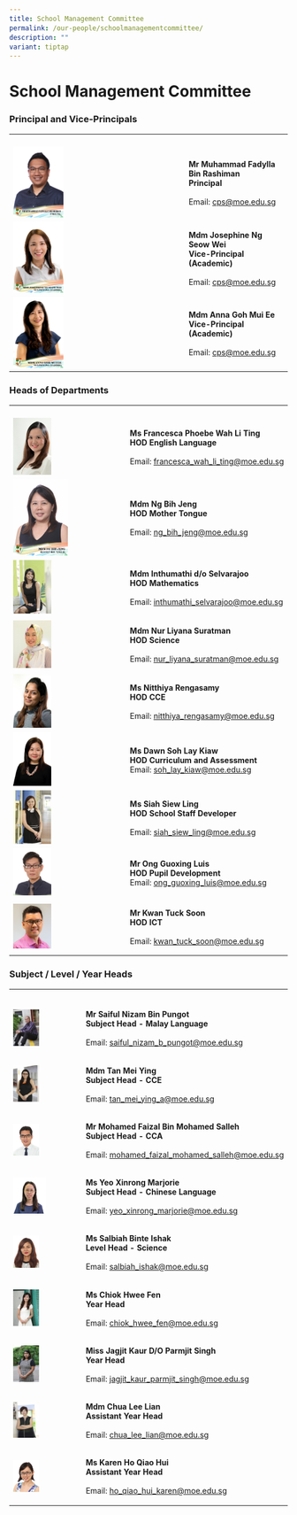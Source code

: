 ```yaml
---
title: School Management Committee
permalink: /our-people/schoolmanagementcommittee/
description: ""
variant: tiptap
---
```

<h1>School Management Committee</h1><h3>Principal and Vice-Principals</h3><table><tbody><tr><th rowspan="1" colspan="1"><p></p></th><th rowspan="1" colspan="1"><p></p></th></tr><tr><td rowspan="1" colspan="1"><div class="isomer-image-wrapper"><img style="width: 30%;" height="auto" width="100%" alt="" src="/images/Our People/Mr_Muhammad_Fadylla_B_Rashiman.jpg"></div></td><td rowspan="1" colspan="1"><p><strong>Mr Muhammad Fadylla Bin Rashiman</strong><br><strong>Principal</strong><br><br>Email: <a href="mailto:cps@moe.edu.sg" rel="noopener noreferrer nofollow" target="_blank">cps@moe.edu.sg</a></p></td></tr><tr><td rowspan="1" colspan="1"><div class="isomer-image-wrapper"><img style="width: 30%;" height="auto" width="100%" alt="" src="/images/Our People/MDM_JOSEPHINE_NG_SEOW_WEI.jpg"></div></td><td rowspan="1" colspan="1"><p><strong>Mdm Josephine Ng Seow Wei</strong><br><strong>Vice-Principal (Academic)</strong><br><br>Email: <a href="mailto:cps@moe.edu.sg" rel="noopener noreferrer nofollow" target="_blank">cps@moe.edu.sg</a> <br></p></td></tr><tr><td rowspan="1" colspan="1"><div class="isomer-image-wrapper"><img style="width: 30%;" height="auto" width="100%" alt="" src="/images/Our People/MDM_ANNA_GOH_MUI_EE.jpg"></div></td><td rowspan="1" colspan="1"><p><strong>Mdm Anna Goh Mui Ee</strong><br><strong>Vice-Principal (Academic)</strong><br><br>Email: <a href="mailto:cps@moe.edu.sg" rel="noopener noreferrer nofollow" target="_blank">cps@moe.edu.sg</a></p><p></p></td></tr></tbody></table><h3>Heads of Departments</h3><table><tbody><tr><th rowspan="1" colspan="1"><p></p></th><th rowspan="1" colspan="1"><p></p></th></tr><tr><td rowspan="1" colspan="1"><div class="isomer-image-wrapper"><img style="width:35%" height="auto" width="100%" src="/images/Mrs%20Francesca%20Ong.jpg"></div></td><td rowspan="1" colspan="1"><p><strong>Ms Francesca Phoebe Wah Li Ting</strong><br><strong>HOD English Language</strong><br><br>Email:&nbsp;<a href="mailto:francesca_wah_li_ting@moe.edu.sg" rel="noopener noreferrer nofollow" target="_blank">francesca_wah_li_ting@moe.edu.sg</a></p></td></tr><tr><td rowspan="1" colspan="1"><div class="isomer-image-wrapper"><img style="width: 50%;" height="auto" width="100%" alt="" src="/images/Our People/ng_bih_jeng.jpg"></div></td><td rowspan="1" colspan="1"><p><strong>Mdm Ng Bih Jeng</strong><br><strong>HOD Mother Tongue</strong><br><br>Email: <a href="mailto:ng_bih_jeng@moe.edu.sg" rel="noopener noreferrer nofollow" target="_blank">ng_bih_jeng@moe.edu.sg</a></p></td></tr><tr><td rowspan="1" colspan="1"><div class="isomer-image-wrapper"><img style="width:35%" height="auto" width="100%" src="/images/MDM INTHUMATHI DO SELVARAJOO 2014.jpg"></div></td><td rowspan="1" colspan="1"><p><strong>Mdm Inthumathi d/o Selvarajoo</strong><br><strong>HOD Mathematics</strong><br><br>Email: <a href="mailto:inthumathi_selvarajoo@moe.edu.sg" rel="noopener noreferrer nofollow" target="_blank">inthumathi_selvarajoo@moe.edu.sg</a></p></td></tr><tr><td rowspan="1" colspan="1"><div class="isomer-image-wrapper"><img style="width:35%" height="auto" width="100%" src="/images/Mdm Nur Liyana.jpg"></div></td><td rowspan="1" colspan="1"><p><strong>Mdm Nur Liyana Suratman</strong><br><strong>HOD Science</strong><br><br>Email: <a href="mailto:nur_liyana_suratman@moe.edu.sg" rel="noopener noreferrer nofollow" target="_blank">nur_liyana_suratman@moe.edu.sg</a></p></td></tr><tr><td rowspan="1" colspan="1"><div class="isomer-image-wrapper"><img style="width:35%" height="auto" width="100%" src="/images/Ms%20Nitthiya%20Rengasamy.jpg"></div></td><td rowspan="1" colspan="1"><p><strong>Ms Nitthiya Rengasamy</strong><br><strong>HOD CCE</strong><br><br>Email:&nbsp;<a href="mailto:nitthiya_rengasamy@moe.edu.sg" rel="noopener noreferrer nofollow" target="_blank">nitthiya_rengasamy@moe.edu.sg</a></p></td></tr><tr><td rowspan="1" colspan="1"><div class="isomer-image-wrapper"><img style="width:35%" height="auto" width="100%" src="/images/Mdm%20Dawn%20Soh%20Lay%20Kiaw.jpg"></div></td><td rowspan="1" colspan="1"><p><strong>Ms Dawn Soh Lay Kiaw</strong><br><strong>HOD Curriculum and Assessment</strong><br>Email:&nbsp;<a href="mailto:soh_lay_kiaw@moe.edu.sg" rel="noopener noreferrer nofollow" target="_blank">soh_lay_kiaw@moe.edu.sg</a></p></td></tr><tr><td rowspan="1" colspan="1"><div class="isomer-image-wrapper"><img style="width:35%" height="auto" width="100%" src="/images/MS SIAH SIEW LING 2014.jpg"></div></td><td rowspan="1" colspan="1"><p><strong>Ms Siah Siew Ling</strong><br><strong>HOD School Staff Developer</strong><br><br>Email:&nbsp;<a href="mailto:siah_siew_ling@moe.edu.sg" rel="noopener noreferrer nofollow" target="_blank">siah_siew_ling@moe.edu.sg</a></p></td></tr><tr><td rowspan="1" colspan="1"><div class="isomer-image-wrapper"><img style="width:35%" height="auto" width="100%" src="/images/mr%20ong%20guoxing%20luis.jpg"></div></td><td rowspan="1" colspan="1"><p><strong>Mr Ong Guoxing Luis</strong><br><strong>HOD Pupil Development</strong><br>Email:&nbsp;<a href="mailto:ong_guoxing_luis@moe.edu.sg" rel="noopener noreferrer nofollow" target="_blank">ong_guoxing_luis@moe.edu.sg</a></p></td></tr><tr><td rowspan="1" colspan="1"><div class="isomer-image-wrapper"><img style="width:35%" height="auto" width="100%" src="/images/Kwan%20Tuck%20Soon%202019.jpg"></div></td><td rowspan="1" colspan="1"><p><strong>Mr Kwan Tuck Soon</strong><br><strong>HOD ICT</strong><br><br>Email:&nbsp;<a href="mailto:kwan_tuck_soon@moe.edu.sg" rel="noopener noreferrer nofollow" target="_blank">kwan_tuck_soon@moe.edu.sg</a></p></td></tr></tbody></table><h3>Subject / Level / Year Heads</h3><table><tbody><tr><th rowspan="1" colspan="1"><p></p></th><th rowspan="1" colspan="1"><p></p></th></tr><tr><td rowspan="1" colspan="1"><div class="isomer-image-wrapper"><img style="width:40%" height="auto" width="100%" src="/images/MR SAIFUL NIZAM BIN PUNGOT 2014.jpg"></div></td><td rowspan="1" colspan="1"><p><strong>Mr Saiful Nizam Bin Pungot</strong> <br><strong>Subject Head - Malay Language</strong><br><br>Email: <a href="mailto:saiful_nizam_b_pungot@moe.edu.sg" rel="noopener noreferrer nofollow" target="_blank">saiful_nizam_b_pungot@moe.edu.sg</a></p></td></tr><tr><td rowspan="1" colspan="1"><div class="isomer-image-wrapper"><img style="width:40%" height="auto" width="100%" src="/images/MDM%20TAN%20MEI%20YING%202014.jpg"></div></td><td rowspan="1" colspan="1"><p><strong>Mdm Tan Mei Ying</strong><br><strong>Subject Head - CCE</strong><br><br>Email:&nbsp;<a href="mailto:tan_mei_ying_a@moe.edu.sg" rel="noopener noreferrer nofollow" target="_blank">tan_mei_ying_a@moe.edu.sg</a></p></td></tr><tr><td rowspan="1" colspan="1"><div class="isomer-image-wrapper"><img style="width:40%" height="auto" width="100%" src="/images/mr mohamed faizal bin mohamed salleh.jpg"></div></td><td rowspan="1" colspan="1"><p><strong>Mr Mohamed Faizal Bin Mohamed Salleh</strong><br><strong>Subject Head - CCA</strong><br><br>Email:&nbsp;<a href="mailto:mohamed_faizal_mohamed_salleh@moe.edu.sg" rel="noopener noreferrer nofollow" target="_blank">mohamed_faizal_mohamed_salleh@moe.edu.sg</a></p></td></tr><tr><td rowspan="1" colspan="1"><div class="isomer-image-wrapper"><img style="width:50%" height="auto" width="100%" src="/images/Ms%20Marjorie%20Yeo.jpg"></div></td><td rowspan="1" colspan="1"><p><strong>Ms Yeo Xinrong Marjorie</strong><br><strong>Subject Head - Chinese Language</strong><br><br>Email:&nbsp;<a href="mailto:yeo_xinrong_marjorie@moe.edu.sg" rel="noopener noreferrer nofollow" target="_blank">yeo_xinrong_marjorie@moe.edu.sg</a></p></td></tr><tr><td rowspan="1" colspan="1"><div class="isomer-image-wrapper"><img style="width:40%" height="auto" width="100%" src="/images/miss salbiah binte ishak.jpg"></div></td><td rowspan="1" colspan="1"><p><strong>Ms Salbiah Binte Ishak</strong><br><strong>Level Head - Science</strong><br><br>Email:&nbsp;<a href="mailto:salbiah_ishak@moe.edu.sg" rel="noopener noreferrer nofollow" target="_blank">salbiah_ishak@moe.edu.sg</a></p></td></tr><tr><td rowspan="1" colspan="1"><div class="isomer-image-wrapper"><img style="width:40%" height="auto" width="100%" src="/images/MISS CHIOK HWEE FEN 2014.jpg"></div></td><td rowspan="1" colspan="1"><p><strong>Ms Chiok Hwee Fen</strong><br><strong>Year Head</strong><br><br>Email:&nbsp;<a href="mailto:chiok_hwee_fen@moe.edu.sg" rel="noopener noreferrer nofollow" target="_blank">chiok_hwee_fen@moe.edu.sg</a></p></td></tr><tr><td rowspan="1" colspan="1"><div class="isomer-image-wrapper"><img style="width:40%" height="auto" width="100%" src="/images/MISS JAGJIT KAUR DO PARMJIT SINGH 2014.jpg"></div></td><td rowspan="1" colspan="1"><p><strong>Miss Jagjit Kaur D/O Parmjit Singh</strong><br><strong>Year Head</strong><br><br>Email: <a href="mailto:jagjit_kaur_parmjit_singh@moe.edu.sg" rel="noopener noreferrer nofollow" target="_blank">jagjit_kaur_parmjit_singh@moe.edu.sg</a></p></td></tr><tr><td rowspan="1" colspan="1"><div class="isomer-image-wrapper"><img style="width:40%" height="auto" width="100%" src="/images/MDM CHUA LEE LIAN 2014.jpg"></div></td><td rowspan="1" colspan="1"><p><strong>Mdm Chua Lee Lian</strong> <br><strong>Assistant Year Head</strong><br><br>Email: <a href="mailto:chua_lee_lian@moe.edu.sg" rel="noopener noreferrer nofollow" target="_blank">chua_lee_lian@moe.edu.sg</a></p></td></tr><tr><td rowspan="1" colspan="1"><div class="isomer-image-wrapper"><img style="width:40%" height="auto" width="100%" src="/images/ms karen ho qiao hui.jpg"></div></td><td rowspan="1" colspan="1"><p><strong>Ms Karen Ho Qiao Hui</strong> <br><strong>Assistant Year Head</strong><br><br>Email: <a href="mailto:ho_qiao_hui_karen@moe.edu.sg" rel="noopener noreferrer nofollow" target="_blank">ho_qiao_hui_karen@moe.edu.sg</a></p></td></tr></tbody></table><p></p>